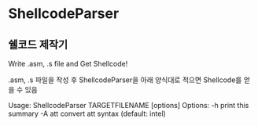 # ShellcodeParser

## 쉘코드 제작기

Write .asm, .s file and Get Shellcode!

.asm, .s 파일을 작성 후 ShellcodeParser을 아래 양식대로 적으면 Shellcode를 얻을 수 있음

Usage:
        ShellcodeParser TARGETFILENAME [options]
Options:
        -h      print this summary
        -A att  convert att syntax (default: intel)